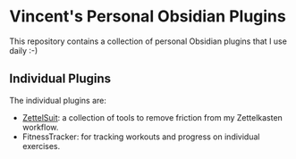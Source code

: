 # Vincent's Personal Obsidian Plugins
This repository contains a collection of personal Obsidian plugins that I use
daily :-)

## Individual Plugins
The individual plugins are: 
- [ZettelSuit](zettelsuite-vincent/README.md): a collection of tools to remove friction from my Zettelkasten workflow.
- FitnessTracker: for tracking workouts and progress on individual exercises.
